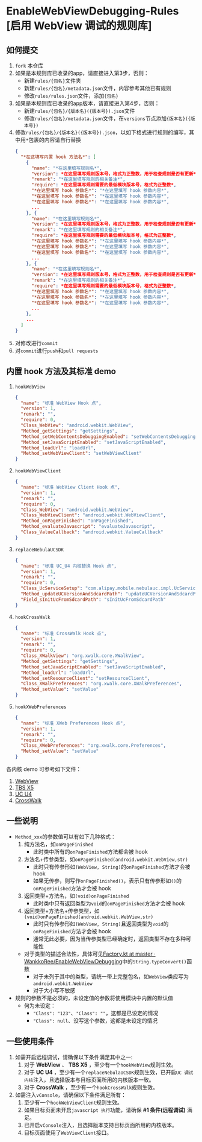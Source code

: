 # EnableWebViewDebugging-Rules [启用 WebView 调试的规则库]

## 如何提交

1. `fork` 本仓库
2. 如果是本规则库已收录的app，请直接进入第3步，否则：
   - 新建`rules/{包名}`文件夹
   - 新建`rules/{包名}/metadata.json`文件，内容参考其他已有规则
   - 修改`rules/rules.json`文件，添加`{包名}`
3. 如果是本规则库已收录的app版本，请直接进入第4步，否则：
   - 新建`rules/{包名}/{版本名}({版本号}).json`文件
   - 修改`rules/{包名}/metadata.json`文件，在`versions`节点添加`{版本名}({版本号})`
4. 修改`rules/{包名}/{版本名}({版本号}).json`，以如下格式进行规则的编写，其中用`*`包裹的内容请自行替换
   ```json
   {
     "*在这填写内置 hook 方法名*": [
       {
         "name": "*在这里填写规则名*",
         "version": *在这里填写规则版本号，格式为正整数，用于检查规则是否有更新*,
         "remark": "*在这里填写规则的相关备注*",
         "require": *在这里填写规则需要的最低模块版本号，格式为正整数*,
         "*在这里填写 hook 参数名*": "*在这里填写 hook 参数内容*",
         "*在这里填写 hook 参数名*": "*在这里填写 hook 参数内容*",
         "*在这里填写 hook 参数名*": "*在这里填写 hook 参数内容*",
         ...
       }, {
         "name": "*在这里填写规则名*",
         "version": *在这里填写规则版本号，格式为正整数，用于检查规则是否有更新*,
         "remark": "*在这里填写规则的相关备注*",
         "require": *在这里填写规则需要的最低模块版本号，格式为正整数*,
         "*在这里填写 hook 参数名*": "*在这里填写 hook 参数内容*",
         "*在这里填写 hook 参数名*": "*在这里填写 hook 参数内容*",
         "*在这里填写 hook 参数名*": "*在这里填写 hook 参数内容*",
         ...
       }, {
         "name": "*在这里填写规则名*",
         "version": *在这里填写规则版本号，格式为正整数，用于检查规则是否有更新*,
         "remark": "*在这里填写规则的相关备注*",
         "require": *在这里填写规则需要的最低模块版本号，格式为正整数*,
         "*在这里填写 hook 参数名*": "*在这里填写 hook 参数内容*",
         "*在这里填写 hook 参数名*": "*在这里填写 hook 参数内容*",
         "*在这里填写 hook 参数名*": "*在这里填写 hook 参数内容*",
         ...
       },
       ...
     ]
   }
   ```
5. 对修改进行`commit`
6. 对`commit`进行`push`和`pull requests`

## 内置 hook 方法及其标准 demo

1. `hookWebView`
   ```json
   {
     "name": "标准 WebView Hook 点",
     "version": 1,
     "remark": "",
     "require": 0,
     "Class_WebView": "android.webkit.WebView",
     "Method_getSettings": "getSettings",
     "Method_setWebContentsDebuggingEnabled": "setWebContentsDebuggingEnabled",
     "Method_setJavaScriptEnabled": "setJavaScriptEnabled",
     "Method_loadUrl": "loadUrl",
     "Method_setWebViewClient": "setWebViewClient"
   }
   ```
2. `hookWebViewClient`
   ```json
   {
     "name": "标准 WebView Client Hook 点",
     "version": 1,
     "remark": "",
     "require": 0,
     "Class_WebView": "android.webkit.WebView",
     "Class_WebViewClient": "android.webkit.WebViewClient",
     "Method_onPageFinished": "onPageFinished",
     "Method_evaluateJavascript": "evaluateJavascript",
     "Class_ValueCallback": "android.webkit.ValueCallback"
   }
   ```
3. `replaceNebulaUCSDK`
   ```json
   {
     "name": "标准 UC_U4 内核替换 Hook 点",
     "version": 1,
     "remark": "",
     "require": 0,
     "Class_UcServiceSetup": "com.alipay.mobile.nebulauc.impl.UcServiceSetup",
     "Method_updateUCVersionAndSdcardPath": "updateUCVersionAndSdcardPath",
     "Field_sInitUcFromSdcardPath": "sInitUcFromSdcardPath"
   }
   ```
4. `hookCrossWalk`
   ```json
   {
     "name": "标准 CrossWalk Hook 点",
     "version": 1,
     "remark": "",
     "require": 0,
     "Class_XWalkView": "org.xwalk.core.XWalkView",
     "Method_getSettings": "getSettings",
     "Method_setJavaScriptEnabled": "setJavaScriptEnabled",
     "Method_loadUrl": "loadUrl",
     "Method_setResourceClient": "setResourceClient",
     "Class_XWalkPreferences": "org.xwalk.core.XWalkPreferences",
     "Method_setValue": "setValue"
   }
   ```
6. `hookXWebPreferences`
   ```json
   {
     "name": "标准 XWeb Preferences Hook 点",
     "version": 1,
     "remark": "",
     "require": 0,
     "Class_XWebPreferences": "org.xwalk.core.Preferences",
     "Method_setValue": "setValue"
   }
   ```
各内核 demo 可参考如下文件：
1. [WebView](rules/cn.wankkoree.test.webview)
2. [TBS X5](rules/cn.wankkoree.test.tbsx5)
3. [UC U4](rules/com.mpaas.demo)
4. [CrossWalk](rules/cn.wankkoree.test.crosswalk)

## 一些说明

- `Method_xxx`的参数值可以有如下几种格式：
  1. 纯方法名，如`onPageFinished`
     - 此时类中所有的`onPageFinished`方法都会被 hook
  2. 方法名+传参类型，如`onPageFinished(android.webkit.WebView,str)`
     - 此时只有传参形如`(WebView, String)`的`onPageFinished`方法才会被 hook
     - 如果无传参，则写作`onPageFinished()`，表示只有传参形如`()`的`onPageFinished`方法才会被 hook
  3. 返回类型+方法名，如`(void)onPageFinished`
     - 此时类中只有返回类型为`void`的`onPageFinished`方法才会被 hook
  4. 返回类型+方法名+传参类型，如`(void)onPageFinished(android.webkit.WebView,str)`
     - 此时只有传参形如`(WebView, String)`且返回类型为`void`的`onPageFinished`方法才会被 hook
     - 通常无此必要，因为当传参类型已经确定时，返回类型不存在多种可能性
  - 对于类型的描述合法性，具体可见[Factory.kt at master · WankkoRee/EnableWebViewDebugging](https://github.com/WankkoRee/EnableWebViewDebugging/blob/master/app/src/main/java/cn/wankkoree/xposed/enablewebviewdebugging/hook/Factory.kt)中的`String.typeConvert()`函数
    - 对于未列于其中的类型，请统一带上完整包名，如`WebView`类应写为`android.webkit.WebView`
    - 对于大小写不敏感
- 规则的参数不是必须的，未设定值的参数将使用模块中内置的默认值
  - 何为未设定：
    - `"Class": "123"`、`"Class": ""`，这都是已设定的情况
    - `"Class": null`、没写这个参数，这都是未设定的情况

## 一些使用条件

1. 如需开启远程调试，请确保以下条件满足其中之一:
   1. 对于 **WebView** 、 **TBS X5** ，至少有一个`hookWebView`规则生效。
   2. 对于 **UC U4** ，至少有一个`replaceNebulaUCSDK`规则生效，已开启`UC 调试内核`注入，且选择版本与目标页面所用的内核版本一致。
   3. 对于 **CrossWalk** ，至少有一个`hookCrossWalk`规则生效。
2. 如需注入`vConsole`，请确保以下条件满足所有：
   1. 至少有一个`hookWebViewClient`规则生效。
   2. 如果目标页面未开启`javascript 执行`功能，请确保 **#1 条件(远程调试)** 满足。
   3. 已开启`vConsole`注入，且选择版本支持目标页面所用的内核版本。
   4. 目标页面使用了`WebViewClient`接口。
